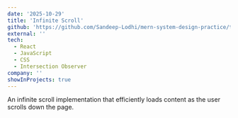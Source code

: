 ```yaml
---
date: '2025-10-29'
title: 'Infinite Scroll'
github: 'https://github.com/Sandeep-Lodhi/mern-system-design-practice/tree/infinite-scroll'
external: ''
tech:
  - React
  - JavaScript
  - CSS
  - Intersection Observer
company: ''
showInProjects: true
---
```


An infinite scroll implementation that efficiently loads content as the user scrolls down the page.
